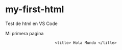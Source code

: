 # my-first-html
Test de html en VS Code
<html>
  <head> 
   Mi primera pagina
  
  </head>
  
  <body> 
  
  <header>
  
    <title> Hola Mundo </title>
  
  
  </header>
  
  </body>
  

</html>
